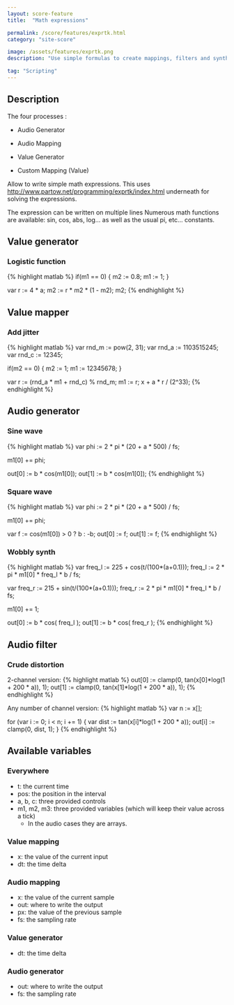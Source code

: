 ```yaml
---
layout: score-feature
title:  "Math expressions"

permalink: /score/features/exprtk.html
category: "site-score"

image: /assets/features/exprtk.png
description: "Use simple formulas to create mappings, filters and synths"

tag: "Scripting"
---
```


## Description
The four processes : 
- Audio Generator
- Audio Mapping 

- Value Generator
- Custom Mapping (Value)

Allow to write simple math expressions.
This uses http://www.partow.net/programming/exprtk/index.html underneath for solving the expressions.

The expression can be written on multiple lines
Numerous math functions are available: sin, cos, abs, log... as well as the usual pi, etc... constants.

## Value generator

### Logistic function
{% highlight matlab %}
if(m1 == 0) { 
  m2 := 0.8; 
  m1 := 1; 
}

var r := 4 * a;
m2 := r * m2 * (1 - m2);
m2;
{% endhighlight %}

## Value mapper

### Add jitter
{% highlight matlab %}
var rnd_m := pow(2, 31);
var rnd_a := 1103515245;
var rnd_c := 12345;

if(m2 == 0) { 
  m2 := 1; 
  m1 := 12345678; 
}

var r := (rnd_a * m1 + rnd_c) % rnd_m;
m1 := r;
x + a * r / (2^33);
{% endhighlight %}

## Audio generator

### Sine wave
{% highlight matlab %}
var phi := 2 * pi * (20 + a * 500) / fs;

m1[0] += phi;

out[0] := b * cos(m1[0]);
out[1] := b * cos(m1[0]);
{% endhighlight %}

### Square wave
{% highlight matlab %}
var phi := 2 * pi * (20 + a * 500) / fs;

m1[0] += phi;

var f := cos(m1[0]) > 0 ? b : -b;
out[0] := f;
out[1] := f;
{% endhighlight %}
### Wobbly synth

{% highlight matlab %}
var freq_l := 225 +  cos(t/(100*(a+0.1)));
freq_l := 2 * pi * m1[0] *  freq_l * b / fs;

var freq_r := 215 +  sin(t/(100*(a+0.1)));
freq_r := 2 * pi * m1[0] *  freq_l * b / fs;

m1[0] += 1;

out[0] := b * cos( freq_l );
out[1] := b * cos( freq_r );
{% endhighlight %}

## Audio filter

### Crude distortion

2-channel version:
{% highlight matlab %}
out[0] := clamp(0,  tan(x[0]*log(1 + 200 * a)), 1);
out[1] := clamp(0,  tan(x[1]*log(1 + 200 * a)), 1);
{% endhighlight %}

Any number of channel version:
{% highlight matlab %}
var n := x[];

for (var i := 0; i < n; i += 1) {
  var dist := tan(x[i]*log(1 + 200 * a));
  out[i] := clamp(0, dist, 1);
}
{% endhighlight %}


## Available variables

### Everywhere
* t: the current time
* pos: the position in the interval
* a, b, c: three provided controls
* m1, m2, m3: three provided variables (which will keep their value across a tick)
  * In the audio cases they are arrays.

### Value mapping

* x: the value of the current input
* dt: the time delta
  
### Audio mapping 

* x: the value of the current sample
* out: where to write the output
* px: the value of the previous sample
* fs: the sampling rate

### Value generator

* dt: the time delta

### Audio generator 

* out: where to write the output
* fs: the sampling rate

